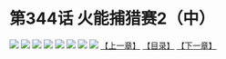 # 第344话 火能捕猎赛2（中）
![](https://mhpic.xiaomingtaiji.net/comic/D/斗破苍穹拆分版/344话/1.jpg-zymk.middle.webp)
![](https://mhpic.xiaomingtaiji.net/comic/D/斗破苍穹拆分版/344话/2.jpg-zymk.middle.webp)
![](https://mhpic.xiaomingtaiji.net/comic/D/斗破苍穹拆分版/344话/3.jpg-zymk.middle.webp)
![](https://mhpic.xiaomingtaiji.net/comic/D/斗破苍穹拆分版/344话/4.jpg-zymk.middle.webp)
![](https://mhpic.xiaomingtaiji.net/comic/D/斗破苍穹拆分版/344话/5.jpg-zymk.middle.webp)
![](https://mhpic.xiaomingtaiji.net/comic/D/斗破苍穹拆分版/344话/6.jpg-zymk.middle.webp)
![](https://mhpic.xiaomingtaiji.net/comic/D/斗破苍穹拆分版/344话/7.jpg-zymk.middle.webp)
![](https://mhpic.xiaomingtaiji.net/comic/D/斗破苍穹拆分版/344话/8.jpg-zymk.middle.webp)
[【上一章】](./343.md)
[【目录】](./READMD.md)
[【下一章】](./345.md)
